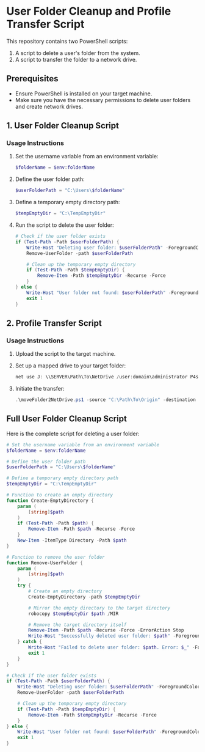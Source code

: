 
# User Folder Cleanup and Profile Transfer Script

This repository contains two PowerShell scripts:
1. A script to delete a user's folder from the system.
2. A script to transfer the folder to a network drive.

## Prerequisites

- Ensure PowerShell is installed on your target machine.
- Make sure you have the necessary permissions to delete user folders and create network drives.

## 1. User Folder Cleanup Script

### Usage Instructions

1. Set the username variable from an environment variable:
    ```powershell
    $folderName = $env:folderName
    ```

2. Define the user folder path:
    ```powershell
    $userFolderPath = "C:\Users\$folderName"
    ```

3. Define a temporary empty directory path:
    ```powershell
    $tempEmptyDir = "C:\TempEmptyDir"
    ```

4. Run the script to delete the user folder:
    ```powershell
    # Check if the user folder exists
    if (Test-Path -Path $userFolderPath) {
        Write-Host "Deleting user folder: $userFolderPath" -ForegroundColor Yellow
        Remove-UserFolder -path $userFolderPath

        # Clean up the temporary empty directory
        if (Test-Path -Path $tempEmptyDir) {
            Remove-Item -Path $tempEmptyDir -Recurse -Force
        }
    } else {
        Write-Host "User folder not found: $userFolderPath" -ForegroundColor Red
        exit 1
    }
    ```

## 2. Profile Transfer Script

### Usage Instructions

1. Upload the script to the target machine.

2. Set up a mapped drive to your target folder:
    ```powershell
    net use J: \\SERVER\Path\To\NetDrive /user:domain\administrator P4ssWord
    ```

3. Initiate the transfer:
    ```powershell
    .\moveFolder2NetDrive.ps1 -source "C:\Path\To\Origin" -destination "J:" -username "domain\administrator" -password 'PassWord'
    ```

## Full User Folder Cleanup Script

Here is the complete script for deleting a user folder:

```powershell
# Set the username variable from an environment variable
$folderName = $env:folderName

# Define the user folder path
$userFolderPath = "C:\Users\$folderName"

# Define a temporary empty directory path
$tempEmptyDir = "C:\TempEmptyDir"

# Function to create an empty directory
function Create-EmptyDirectory {
    param (
        [string]$path
    )
    if (Test-Path -Path $path) {
        Remove-Item -Path $path -Recurse -Force
    }
    New-Item -ItemType Directory -Path $path
}

# Function to remove the user folder
function Remove-UserFolder {
    param (
        [string]$path
    )
    try {
        # Create an empty directory
        Create-EmptyDirectory -path $tempEmptyDir

        # Mirror the empty directory to the target directory
        robocopy $tempEmptyDir $path /MIR

        # Remove the target directory itself
        Remove-Item -Path $path -Recurse -Force -ErrorAction Stop
        Write-Host "Successfully deleted user folder: $path" -ForegroundColor Green
    } catch {
        Write-Host "Failed to delete user folder: $path. Error: $_" -ForegroundColor Red
        exit 1
    }
}

# Check if the user folder exists
if (Test-Path -Path $userFolderPath) {
    Write-Host "Deleting user folder: $userFolderPath" -ForegroundColor Yellow
    Remove-UserFolder -path $userFolderPath

    # Clean up the temporary empty directory
    if (Test-Path -Path $tempEmptyDir) {
        Remove-Item -Path $tempEmptyDir -Recurse -Force
    }
} else {
    Write-Host "User folder not found: $userFolderPath" -ForegroundColor Red
    exit 1
}
```

